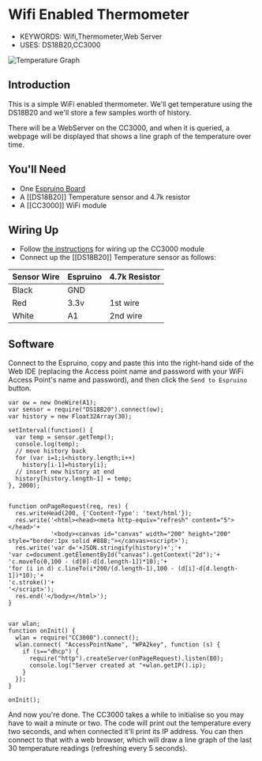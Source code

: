 <!--- Copyright (c) 2013 Gordon Williams, Pur3 Ltd. See the file LICENSE for copying permission. -->
Wifi Enabled Thermometer
===============================

* KEYWORDS: Wifi,Thermometer,Web Server
* USES: DS18B20,CC3000

![Temperature Graph](graph.png)

Introduction
-----------

This is a simple WiFi enabled thermometer. We'll get temperature using the DS18B20 and we'll store a few samples worth of history.

There will be a WebServer on the CC3000, and when it is queried, a webpage will be displayed that shows a line graph of the temperature over time.

You'll Need
----------

* One [Espruino Board](/EspruinoBoard)
* A [[DS18B20]] Temperature sensor and 4.7k resistor
* A [[CC3000]] WiFi module

Wiring Up
--------

* Follow [the instructions](/CC3000) for wiring up the CC3000 module
* Connect up the [[DS18B20]] Temperature sensor as follows:

| Sensor Wire | Espruino   | 4.7k Resistor |
| --------- | ---------- | ------------- |
| Black     |  GND   |               |
| Red       |  3.3v  | 1st wire      |
| White     |  A1    | 2nd wire      |

Software
-------

Connect to the Espruino, copy and paste this into the right-hand side of the Web IDE (replacing the Access point name and password with your WiFi Access Point's name and password), and then click the `Send to Espruino` button.

```
var ow = new OneWire(A1);
var sensor = require("DS18B20").connect(ow);
var history = new Float32Array(30);

setInterval(function() {
  var temp = sensor.getTemp();
  console.log(temp);
  // move history back
  for (var i=1;i<history.length;i++)
    history[i-1]=history[i];
  // insert new history at end
  history[history.length-1] = temp;
}, 2000);


function onPageRequest(req, res) {
  res.writeHead(200, {'Content-Type': 'text/html'});
  res.write('<html><head><meta http-equiv="refresh" content="5"></head>'+
            '<body><canvas id="canvas" width="200" height="200" style="border:1px solid #888;"></canvas><script>');
  res.write('var d='+JSON.stringify(history)+';'+
'var c=document.getElementById("canvas").getContext("2d");'+
'c.moveTo(0,100 - (d[0]-d[d.length-1])*10);'+
'for (i in d) c.lineTo(i*200/(d.length-1),100 - (d[i]-d[d.length-1])*10);'+
'c.stroke()'+
'</script>');
  res.end('</body></html>');
}


var wlan;
function onInit() {
  wlan = require("CC3000").connect();
  wlan.connect( "AccessPointName", "WPA2key", function (s) { 
    if (s=="dhcp") {
      require("http").createServer(onPageRequest).listen(80);
      console.log("Server created at "+wlan.getIP().ip);
    }
  });
}

onInit();
```

And now you're done. The CC3000 takes a while to initialise so you may have to wait a minute or two. The code will print out the temperature every two seconds, and when connected it'll print its IP address. You can then connect to that with a web browser, which will draw a line graph of the last 30 temperature readings (refreshing every 5 seconds).
